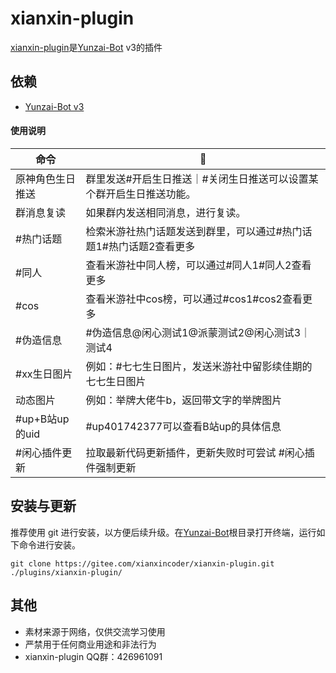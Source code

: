 # xianxin-plugin

[xianxin-plugin](https://gitee.com/xianxincoder/xianxin-plugin)是[Yunzai-Bot](https://gitee.com/Le-niao/Yunzai-Bot) v3的插件

## 依赖

- [Yunzai-Bot v3](https://gitee.com/Le-niao/Yunzai-Bot)

#### 使用说明


| 命令 | 🌰 |
| --- | --- |
| 原神角色生日推送 | 群里发送#开启生日推送｜#关闭生日推送可以设置某个群开启生日推送功能。 |
| 群消息复读 | 如果群内发送相同消息，进行复读。 |
| #热门话题 | 检索米游社热门话题发送到群里，可以通过#热门话题1#热门话题2查看更多 |
| #同人 | 查看米游社中同人榜，可以通过#同人1#同人2查看更多 |
| #cos | 查看米游社中cos榜，可以通过#cos1#cos2查看更多 |
| #伪造信息 | #伪造信息@闲心测试1@派蒙测试2@闲心测试3｜测试4 |
| #xx生日图片 | 例如：#七七生日图片，发送米游社中留影续佳期的七七生日图片 |
| 动态图片 | 例如：举牌大佬牛b，返回带文字的举牌图片 |
| #up+B站up的uid | #up401742377可以查看B站up的具体信息 |
| #闲心插件更新 | 拉取最新代码更新插件，更新失败时可尝试 #闲心插件强制更新 |


## 安装与更新

推荐使用 git 进行安装，以方便后续升级。在[Yunzai-Bot](https://gitee.com/Le-niao/Yunzai-Bot)根目录打开终端，运行如下命令进行安装。

```base
git clone https://gitee.com/xianxincoder/xianxin-plugin.git ./plugins/xianxin-plugin/
```

## 其他
- 素材来源于网络，仅供交流学习使用
- 严禁用于任何商业用途和非法行为
- xianxin-plugin QQ群：426961091
